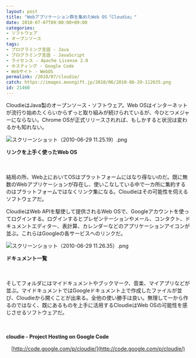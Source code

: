 ```yaml
---
layout: post
title: "Webアプリケーション群を集めたWeb OS「Cloudie」"
date: 2010-07-07T09:00:00+09:00
categories:
- ソフトウェア
- オープンソース
tags: 
- プログラミング言語 - Java
- プログラミング言語 - JavaScript
- ライセンス - Apache License 2.0
- ホスティング - Google Code
- Webサイト - WebOS
permalink: /2010/07/cloudie/
catch: https://images.moongift.jp/2010/06/2010-06-29-112635.png
id: 21460
---
```

CloudieはJava製のオープンソース・ソフトウェア。Web OSはインターネットが流行り始めたくらいからずっと取り組みが続けられているが、今ひとつメジャーにならない。Chrome OSが正式リリースされれば、もしかすると状況は変わるかも知れない。

  

![スクリーンショット（2010-06-29 11.25.19）.png](https://images.moongift.jp/2010/06/2010-06-29-112519.png)  
  
**リンクを上手く使ったWeb OS**

  

　

  

結局の所、Web上においてOSはプラットフォームにはなり得ないのだ。既に無数のWebアプリケーションが存在し、使いこなしている中で一カ所に集約するのはプラットフォームではなくリンク集になる。Cloudieはその可能性を伺えるソフトウェアだ。

  
<!--more-->

CloudieはWeb APIを駆使して提供されるWeb OSで、Googleアカウントを使ってログインする。ログインするとプレゼンテーションやメール、コンタクト、ドキュメントエディター、表計算、カレンダーなどのアプリケーションアイコンが並ぶ。これらはGoogleの各サービスへのリンクだ。

  

![スクリーンショット（2010-06-29 11.26.35）.png](https://images.moongift.jp/2010/06/2010-06-29-112635.png)  
  
**ドキュメント一覧**

  

　

  

そしてフォルダにはマイドキュメントやブックマーク、音楽、マイアプリなどが並ぶ。マイドキュメントではGoogleドキュメント上で作成したファイルが並び、Cloudieから開くことが出来る。全他の使い勝手は良い。無理して一から作るのではなく、既にあるものを上手に活用するCloudieはWeb OSの可能性を感じさせるソフトウェアだ。

  

　

  

**cloudie - Project Hosting on Google Code**  
  
　[http://code.google.com/p/cloudie/](http://code.google.com/p/cloudie/)

  
